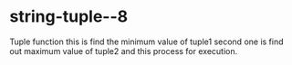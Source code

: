 # string-tuple--8
Tuple function
this is find the minimum value of tuple1
second one is find out maximum value of tuple2
and this process for execution.
